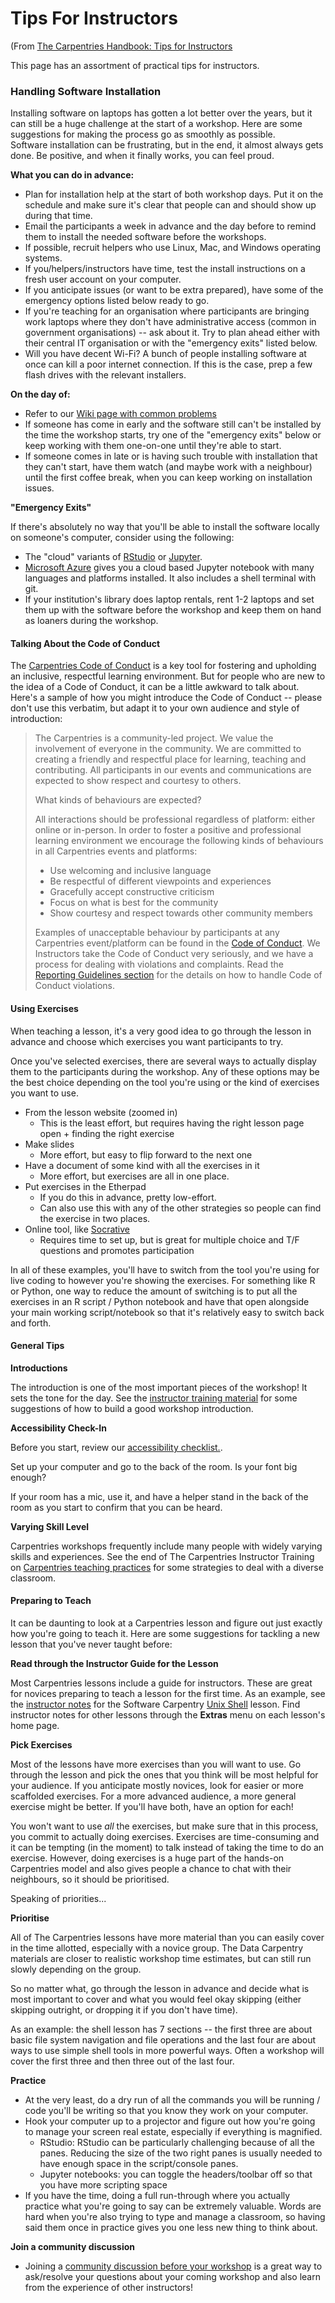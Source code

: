 # Tips For Instructors

(From [The Carpentries Handbook: Tips for Instructors](https://docs.carpentries.org/topic_folders/hosts_instructors/instructor_tips.html)

This page has an assortment of practical tips for instructors.  

### Handling Software Installation

Installing software on laptops has gotten a lot better over the years, but it can still be a huge challenge at the start of a workshop.  Here are some suggestions for making the process go as smoothly as possible.  
Software installation can be frustrating, but in the end, it almost always gets done.  Be positive, and when it finally works, you can feel proud.  

**What you can do in advance:**

* Plan for installation help at the start of both workshop days.  Put it on the schedule and make sure it's clear that people can and should show up during that time.  
* Email the participants a week in advance and the day before to remind them to install the needed software before the workshops.  
* If possible, recruit  helpers who use Linux, Mac, and Windows operating systems.
* If you/helpers/instructors have time, test the install instructions on a fresh user account on your computer.
* If you anticipate issues (or want to be extra prepared), have some of the emergency options listed below ready to go.  
* If you're teaching for an organisation where participants are bringing work laptops where they don't have administrative access (common in government organisations) -- ask about it.  Try to plan ahead either with their central IT organisation or with the "emergency exits" listed below.  
* Will you have decent Wi-Fi?  A bunch of people installing software at once can kill a poor internet connection.  If this is the case, prep a few flash drives with the relevant installers.  

**On the day of:**

* Refer to our [Wiki page with common problems](https://github.com/swcarpentry/workshop-template/wiki/Configuration-Problems-and-Solutions)
* If someone has come in early and the software still can't be installed by the time the workshop starts, try one of the "emergency exits" below or keep working with them one-on-one until they're able to start. 
* If someone comes in late or is having such trouble with installation that they can't start, have them watch (and maybe work with a neighbour) until the first coffee break, when you can keep working on installation issues.  

**"Emergency Exits"**

If there's absolutely no way that you'll be able to install the software locally on someone's computer, consider using the following: 

* The "cloud" variants of [RStudio](https://rstudio.cloud) or [Jupyter](http://jupyter.org/try).
* [Microsoft Azure](https://notebooks.azure.com/) gives you a cloud based Jupyter notebook with many languages and platforms installed.  It also includes a shell terminal with git.
* If your institution's library does laptop rentals, rent 1-2 laptops and set them up with the software before the workshop and keep them on hand as loaners during the workshop.  

#### Talking About the Code of Conduct

The [Carpentries Code of Conduct](https://docs.carpentries.org/topic_folders/policies/code-of-conduct.html) is a key tool for fostering and upholding an inclusive, respectful learning environment.  But for people who are new to the idea of a Code of Conduct, it can be a little awkward to talk about.  Here's a sample of how you might introduce the Code of Conduct -- please don't use this verbatim, but adapt it to your own audience and style of introduction: 

> The Carpentries is a community-led project. We value the involvement of everyone in the community. We are committed to creating a friendly and respectful place for learning, teaching and contributing. All participants in our events and communications are expected to show respect and courtesy to others.
> 
> What kinds of behaviours are expected?
>
> All interactions should be professional regardless of platform: either online or in-person. In order to foster a positive and professional learning environment we encourage the following kinds of behaviours in all Carpentries events and platforms:
>
> * Use welcoming and inclusive language
> * Be respectful of different viewpoints and experiences
> * Gracefully accept constructive criticism
> * Focus on what is best for the community
> * Show courtesy and respect towards other community members
> 
> Examples of unacceptable behaviour by participants at any Carpentries event/platform can be found in the [Code of Conduct](https://docs.carpentries.org/topic_folders/policies/code-of-conduct.html#reporting-guidelines). We Instructors take the Code of Conduct very seriously, and we have a process for dealing with violations and complaints. Read the [Reporting Guidelines section](https://docs.carpentries.org/topic_folders/policies/code-of-conduct.html#reporting-guidelines) for the  details on how to handle Code of Conduct violations. 

#### Using Exercises

When teaching a lesson, it's a very good idea to go through the lesson in advance and choose which exercises you want participants to try.  

Once you've selected exercises, there are several ways to actually display them to the participants during the workshop.  Any of these options may be the best choice depending on the tool you're using or the kind of exercises you want to use.  

* From the lesson website (zoomed in)
	* This is the least effort, but requires having the right lesson page open + finding the right exercise
* Make slides
	* More effort, but easy to flip forward to the next one
* Have a document of some kind with all the exercises in it
	* More effort, but exercises are all in one place.  
* Put exercises in the Etherpad
	* If you do this in advance, pretty low-effort.
	* Can also use this with any of the other strategies so people can find the exercise in two places.  
* Online tool, like [Socrative](https://www.socrative.com/)
	* Requires time to set up, but is great for multiple choice and T/F questions and promotes participation

In all of these examples, you'll have to switch from the tool you're using for live coding to however you're showing the exercises.  For something like R or Python, one way to reduce the amount of switching is to put all the exercises in an R script / Python notebook and have that open alongside your main working script/notebook so that it's relatively easy to switch back and forth.  

#### General Tips

**Introductions**

The introduction is one of the most important pieces of the workshop!  It sets the tone for the day.  See the [instructor training material](https://carpentries.github.io/instructor-training/23-introductions/index.html) for some suggestions of how to build a good workshop introduction.  

**Accessibility Check-In**

Before you start, review our  [accessibility checklist.](workshop_needs.html#accessibility).

Set up your computer and go to the back of the room.  Is your font big enough?  

If your room has a mic, use it, and have a helper stand in the back of the room as you start to confirm that you can be heard.  

<!---
**Classroom Management**
To be expanded, how to handle: 
- someone asking very specific questions
- interruptions
- people not talking to each other
-->

**Varying Skill Level**

Carpentries workshops frequently include many people with widely varying skills and experiences.  See the end of The Carpentries Instructor Training on [Carpentries teaching practices](https://carpentries.github.io/instructor-training/24-practices/index.html) for some strategies to deal with a diverse classroom.  

#### Preparing to Teach

It can be daunting to look at a Carpentries lesson and figure out just exactly how you're going to teach it.  Here are some suggestions for tackling a new lesson that you've never taught before: 

**Read through the Instructor Guide for the Lesson**

Most Carpentries lessons include a guide for instructors. These are great for novices preparing to teach a lesson for the first time. As an example, see the [instructor notes](http://swcarpentry.github.io/shell-novice/guide/) for the Software Carpentry [Unix Shell](http://swcarpentry.github.io/shell-novice/) lesson. Find instructor notes for other lessons through the **Extras** menu on each lesson's home page. 

**Pick Exercises**

Most of the lessons have more exercises than you will want to use.  Go through the lesson and pick the ones that you think will be most helpful for your audience.  If you anticipate mostly novices, look for easier or more scaffolded exercises.  For a more advanced audience, a more general exercise might be better.  If you'll have both, have an option for each!  

You won't want to use *all* the exercises, but make sure that in this process, you commit to actually doing exercises.  Exercises are time-consuming and it can be tempting (in the moment) to talk instead of taking the time to do an exercise.  However, doing exercises is a huge part of the hands-on Carpentries model and also gives people a chance to chat with their neighbours, so it should be prioritised.  

Speaking of priorities...

**Prioritise**

All of The Carpentries lessons have more material than you can easily cover in the time allotted, especially with a novice group.  The Data Carpentry materials are closer to realistic workshop time estimates, but can still run slowly depending on the group.  

So no matter what, go through the lesson in advance and decide what is most important to cover and what you would feel okay skipping (either skipping outright, or dropping it if you don't have time).  

As an example: the shell lesson has 7 sections -- the first three are about basic file system navigation and file operations and the last four are about ways to use simple shell tools in more powerful ways.  Often a workshop will cover the first three and then three out of the last four.  

**Practice**

* At the very least, do a dry run of all the commands you will be running / code you'll be writing so that you know they work on your computer. 
* Hook your computer up to a projector and figure out how you're going to manage your screen real estate, especially if everything is magnified.
	* RStudio: RStudio can be particularly challenging because of all the panes.  Reducing the size of the two right panes is usually needed to have enough space in the script/console panes. 
	* Jupyter notebooks: you can toggle the headers/toolbar off so that you have more scripting space
* If you have the time, doing a full run-through where you actually practice what you're going to say can be extremely valuable.  Words are hard when you're also trying to type and manage a classroom, so having said them once in practice gives you one less new thing to think about.  

**Join a community discussion**

* Joining a [community discussion before your workshop](https://pad.carpentries.org/community-discussions) is a great way to ask/resolve your questions about your coming workshop and also learn from the experience of other instructors! 
